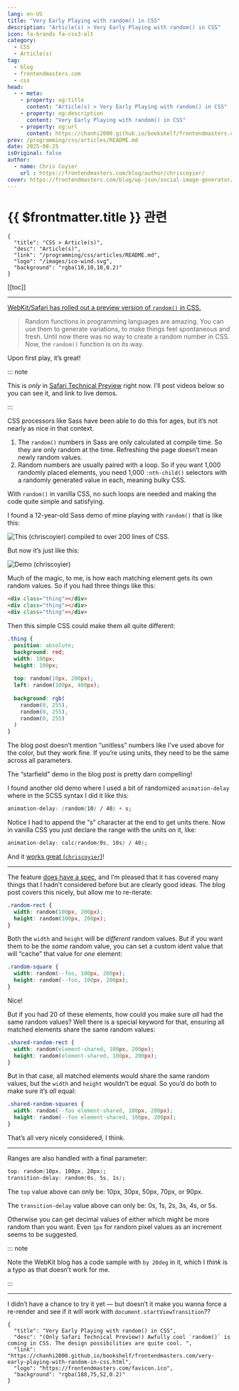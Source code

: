 ```yaml
---
lang: en-US
title: "Very Early Playing with random() in CSS"
description: "Article(s) > Very Early Playing with random() in CSS"
icon: fa-brands fa-css3-alt
category:
  - CSS
  - Article(s)
tag:
  - blog
  - frontendmasters.com
  - css
head:
  - - meta:
    - property: og:title
      content: "Article(s) > Very Early Playing with random() in CSS"
    - property: og:description
      content: "Very Early Playing with random() in CSS"
    - property: og:url
      content: https://chanhi2000.github.io/bookshelf/frontendmasters.com/very-early-playing-with-random-in-css.html
prev: /programming/css/articles/README.md
date: 2025-08-25
isOriginal: false
author:
  - name: Chris Coyier
    url : https://frontendmasters.com/blog/author/chriscoyier/
cover: https://frontendmasters.com/blog/wp-json/social-image-generator/v1/image/6931
---
```


# {{ $frontmatter.title }} 관련

```component VPCard
{
  "title": "CSS > Article(s)",
  "desc": "Article(s)",
  "link": "/programming/css/articles/README.md",
  "logo": "/images/ico-wind.svg",
  "background": "rgba(10,10,10,0.2)"
}
```

[[toc]]

---

<SiteInfo
  name="Very Early Playing with random() in CSS"
  desc="(Only Safari Technical Preview!) Awfully cool `random()` is coming in CSS. The design possibilities are quite cool. "
  url="https://frontendmasters.com/blog/very-early-playing-with-random-in-css/"
  logo="https://frontendmasters.com/favicon.ico"
  preview="https://frontendmasters.com/blog/wp-json/social-image-generator/v1/image/6931"/>

[WebKit/Safari has rolled out a preview version of `random()` in CSS.](https://webkit.org/blog/17285/rolling-the-dice-with-css-random/)

> Random functions in programming languages are amazing. You can use them to generate variations, to make things feel spontaneous and fresh. Until now there was no way to create a random number in CSS. Now, the `random()` function is on its way.

Upon first play, it’s great!

::: note

This is *only* in [<FontIcon icon="fa-brands fa-safari"/>Safari Technical Preview](https://developer.apple.com/safari/technology-preview/) right now. I’ll post videos below so you can see it, and link to live demos.

:::

CSS processors like Sass have been able to do this for ages, but it’s not nearly as nice in that context.

1. The `random()` numbers in Sass are only calculated at compile time. So they are only random at the time. Refreshing the page doesn’t mean newly random values.
2. Random numbers are usually paired with a loop. So if you want 1,000 randomly placed elements, you need 1,000 `:nth-child()` selectors with a randomly generated value in each, meaning bulky CSS.

With `random()` in vanilla CSS, no such loops are needed and making the code quite simple and satisfying.

I found a 12-year-old Sass demo of mine playing with `random()` that is like this:

![[This (<FontIcon icon="fa-brands fa-codepen"/>`chriscoyier`)](https://codepen.io/chriscoyier/pen/nKZdBo?editors=0110) compiled to over 200 lines of CSS.](https://i0.wp.com/frontendmasters.com/blog/wp-content/uploads/2025/08/Screenshot-2025-08-25-at-2.28.37-PM.png?resize=1024%2C337&ssl=1)

But now it’s just like this:

![[Demo (<FontIcon icon="fa-brands fa-codepen"/>`chriscoyier`)](https://codepen.io/editor/chriscoyier/pen/0198d397-5bca-72e8-8249-adeea4529e14/1a093e1a90d947db85ef4fce6fa300da)](https://i0.wp.com/frontendmasters.com/blog/wp-content/uploads/2025/08/Screenshot-2025-08-25-at-2.29.19-PM.png?resize=1024%2C411&ssl=1)

Much of the magic, to me, is how each matching element gets its own random values. So if you had three things like this:

```html
<div class="thing"></div>
<div class="thing"></div>
<div class="thing"></div>
```

Then this simple CSS could make them all quite different:

```css
.thing {
  position: absolute;
  background: red;
  width: 100px;
  height: 100px;
  
  top: random(10px, 200px);
  left: random(100px, 400px);
  
  background: rgb(
    random(0, 255),
    random(0, 255),
    random(0, 255)
  )
}
```

<VidStack src="https://videopress.com/64518d4d-8498-470d-bcfa-33f988eb04b5" />

<CodePen
  user="chriscoyier"
  slug-hash="ZYbjYLB"
  title="Very basic random() in CSS"
  :default-tab="['css','result']"
  :theme="$isDarkmode ? 'dark': 'light'"/>

The blog post doesn’t mention “unitless” numbers like I’ve used above for the color, but they work fine. If you’re using units, they need to be the same across all parameters.

The “starfield” demo in the blog post is pretty darn compelling!

<VidStack src="https://videopress.com/c4495091-99bb-42b8-8379-f68d7757239f" />

I found another old demo where I used a bit of randomized `animation-delay` where in the SCSS syntax I did it like this:

```css
animation-delay: (random(10) / 40) + s;
```

Notice I had to append the “s” character at the end to get units there. Now in vanilla CSS you just declare the range with the units on it, like:

```css
animation-delay: calc(random(0s, 10s) / 40);
```

And it [works great (<FontIcon icon="fa-brands fa-codepen"/>`chriscoyier`)](https://codepen.io/editor/chriscoyier/pen/0198d39f-bc0f-7857-a4e0-3f6f0ae70a15)!

<VidStack src="https://videopress.com/13617e67-9636-4bab-9b9d-e50779d4c3b6" />

---

The feature [<FontIcon icon="iconfont icon-w3c"/>does have a spec](https://w3.org/TR/css-values-5/#randomness), and I’m pleased that it has covered many things that I hadn’t considered before but are clearly good ideas. The blog post covers this nicely, but allow me to re-iterate:

```css
.random-rect {
  width: random(100px, 200px);
  height: random(100px, 200px);
}
```

Both the `width` and `height` will be *different* random values. But if you want them to be the *same* random value, you can set a custom ident value that will “cache” that value for *one* element:

```css
.random-square {
  width: random(--foo, 100px, 200px);
  height: random(--foo, 100px, 200px);
}
```

Nice!

But if you had 20 of these elements, how could you make sure *all* had the same random values? Well there is a special keyword for that, ensuring all matched elements share the same random values:

```css
.shared-random-rect {
  width: random(element-shared, 100px, 200px);
  height: random(element-shared, 100px, 200px);
}
```

But in that case, all matched elements would share the same random values, but the `width` and `height` wouldn’t be equal. So you’d do both to make sure it’s *all* equal:

```css
.shared-random-squares {
  width: random(--foo element-shared, 100px, 200px);
  height: random(--foo element-shared, 100px, 200px);
}
```

That’s all very nicely considered, I think.

---

Ranges are also handled with a final parameter:

```css
top: random(10px, 100px, 20px);
transition-delay: random(0s, 5s, 1s);
```

The `top` value above can only be: 10px, 30px, 50px, 70px, or 90px.

The `transition-delay` value above can only be: 0s, 1s, 2s, 3s, 4s, or 5s.

Otherwise you can get decimal values of either which might be more random than you want. Even `1px` for random pixel values as an increment seems to be suggested.

::: note

Note the WebKit blog has a code sample with `by 20deg` in it, which I *think* is a typo as that doesn’t work for me.

:::

---

I didn’t have a chance to try it yet — but doesn’t it make you wanna force a re-render and see if it will work with `document.startViewTransition`??

<!-- TODO: add ARTICLE CARD -->
```component VPCard
{
  "title": "Very Early Playing with random() in CSS",
  "desc": "(Only Safari Technical Preview!) Awfully cool `random()` is coming in CSS. The design possibilities are quite cool. ",
  "link": "https://chanhi2000.github.io/bookshelf/frontendmasters.com/very-early-playing-with-random-in-css.html",
  "logo": "https://frontendmasters.com/favicon.ico",
  "background": "rgba(188,75,52,0.2)"
}
```
